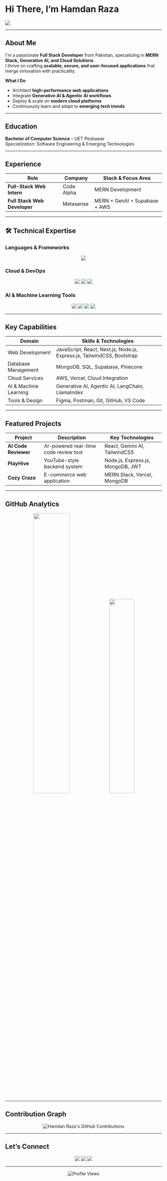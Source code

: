 <h1>Hi There, I’m Hamdan Raza</h1>
  
<p>
  <img src="https://readme-typing-svg.herokuapp.com?font=JetBrains+Mono&size=25&pause=1000&color=F97316&width=650&lines=Transforming+Ideas+into+Code;MERN+Stack+%7C+AI+%7C+Cloud+Integration;Building+Scalable+Intelligent+Solutions" />
</p> 

---
  
## About Me
 
I'm a passionate **Full Stack Developer** from Pakistan, specializing in **MERN Stack, Generative AI, and Cloud Solutions**.  
I thrive on crafting **scalable, secure, and user-focused applications** that merge innovation with practicality.

**What I Do**

- Architect **high-performance web applications**
- Integrate **Generative AI & Agentic AI workflows**
- Deploy & scale on **modern cloud platforms**
- Continuously learn and adapt to **emerging tech trends**

---

## Education

**Bachelor of Computer Science** – UET Peshawar  
_Specialization:_ Software Engineering & Emerging Technologies

---

## Experience

| Role                         | Company    | Stack & Focus Area            |
| ---------------------------- | ---------- | ----------------------------- |
| **Full-Stack Web Intern**    | Code Alpha | MERN Development              |
| **Full Stack Web Developer** | Metasense  | MERN + GenAI + Supabase + AWS |

---

## 🛠 Technical Expertise

### Languages & Frameworks

<div align="center">
  <img src="https://skillicons.dev/icons?i=javascript,typescript,nodejs,react,nextjs,express,mongodb,python,java,cpp&perline=10" />
</div>

### Cloud & DevOps

<div align="center">
  <img src="https://skillicons.dev/icons?i=aws,vercel,postman&perline=8" />
  <img src="https://img.shields.io/badge/Supabase-3ECF8E?style=for-the-badge&logo=supabase&logoColor=white" />
  <img src="https://skillicons.dev/icons?i=git,github,vscode&perline=8" />
</div>

### AI & Machine Learning Tools

<div align="center">
  <img src="https://img.shields.io/badge/-LangChain-blue?style=for-the-badge&logo=python&logoColor=white" />
  <img src="https://img.shields.io/badge/-LlamaIndex-green?style=for-the-badge&logo=python&logoColor=white" />
  <img src="https://img.shields.io/badge/-Pinecone-0A192F?style=for-the-badge&logoColor=white" />
  <img src="https://img.shields.io/badge/-Generative%20AI-ff6f61?style=for-the-badge&logo=OpenAI&logoColor=white" />
</div>

---

## Key Capabilities

| Domain                | Skills & Technologies                                                   |
| --------------------- | ----------------------------------------------------------------------- |
| Web Development       | JavaScript, React, Next.js, Node.js, Express.js, TailwindCSS, Bootstrap |
| Database Management   | MongoDB, SQL, Supabase, Pinecone                                        |
| Cloud Services        | AWS, Vercel, Cloud Integration                                          |
| AI & Machine Learning | Generative AI, Agentic AI, LangChain, LlamaIndex                        |
| Tools & Design        | Figma, Postman, Git, GitHub, VS Code                                    |

---

## Featured Projects

| Project              | Description                           | Key Technologies                  |
| -------------------- | ------------------------------------- | --------------------------------- |
| **AI Code Reviewer** | AI-powered real-time code review tool | React, Gemini AI, TailwindCSS     |
| **PlayHive**         | YouTube-style backend system          | Node.js, Express.js, MongoDB, JWT |
| **Cozy Craze**       | E-commerce web application            | MERN Stack, Vercel, MongoDB       |

---

## GitHub Analytics

<div align="center">
  <img src="https://github-readme-streak-stats.herokuapp.com/?user=HamdanRaza309&theme=radical&hide_border=true" width="48%" />
  <img src="https://github-readme-stats.vercel.app/api/top-langs/?username=HamdanRaza309&layout=compact&theme=radical&hide_border=true" width="40%" />
</div>

---

## Contribution Graph

<div align="center">
  <img src="https://ghchart.rshah.org/HamdanRaza309" alt="Hamdan Raza's GitHub Contributions" />
</div>

---

## Let’s Connect

<div align="center">
  <a href="mailto:hamdanraza309@gmail.com"><img src="https://img.shields.io/badge/Email-D14836?style=for-the-badge&logo=gmail&logoColor=white" /></a>
  <a href="https://www.linkedin.com/in/hamdanraza/"><img src="https://img.shields.io/badge/LinkedIn-0077B5?style=for-the-badge&logo=linkedin&logoColor=white" /></a>
  <a href="https://hamdanraza-portfolio.vercel.app/"><img src="https://img.shields.io/badge/Portfolio-FF9770?style=for-the-badge&logo=todoist&logoColor=white" /></a>
</div>

---

<p align="center">
  <img src="https://komarev.com/ghpvc/?username=HamdanRaza309&label=Profile+Views&color=ff9770" alt="Profile Views" />
</p>
